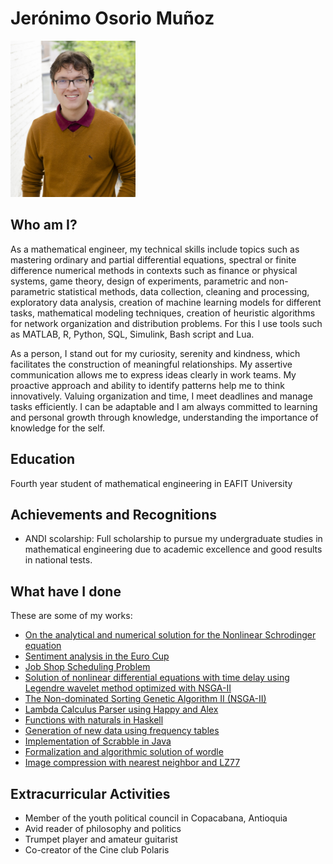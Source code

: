 # Jerónimo Osorio Muñoz


<img src="fotohoja.jpg" width="200" height="250" />

## Who am I?

As a mathematical engineer, my technical skills include topics such as mastering ordinary and partial differential equations, spectral or finite difference numerical methods in contexts such as finance or physical systems, game theory, design of experiments, parametric and non-parametric statistical methods, data collection, cleaning and processing, exploratory data analysis, creation of machine learning models for different tasks, mathematical modeling techniques, creation of heuristic algorithms for network organization and distribution problems. For this I use tools such as MATLAB, R, Python, SQL, Simulink, Bash script and Lua. 

As a person, I stand out for my curiosity, serenity and kindness, which facilitates the construction of meaningful relationships. My assertive communication allows me to express ideas clearly in work teams. My proactive approach and ability to identify patterns help me to think innovatively. Valuing organization and time, I meet deadlines and manage tasks efficiently. I can be adaptable and I am always committed to learning and personal growth through knowledge, understanding the importance of knowledge for the self.

## Education

Fourth year student of mathematical engineering in EAFIT University

## Achievements and Recognitions

- ANDI scolarship: Full scholarship to pursue my undergraduate studies in mathematical engineering due to academic excellence and good results in national tests.
  
## What have I done 
These are some of my works: 
- [On the analytical and numerical solution for the Nonlinear
Schrodinger equation](https://github.com/jerom-1/Projects-jerom/tree/main/NonLinearSchrodingerEquation)
- [Sentiment analysis in the Euro Cup](https://github.com/jerom-1/Projects-jerom/tree/main/SentimentAnalysisEuroCup)
- [Job Shop Scheduling Problem](https://github.com/jerom-1/Projects-jerom/tree/main/JobShopSchedulingProblem)
- [Solution of nonlinear differential equations with time delay using Legendre wavelet method optimized with NSGA-II](https://github.com/jerom-1/Projects-jerom/tree/main/NSGAII_WaveletsLegendre)
- [The Non-dominated Sorting Genetic Algorithm II (NSGA-II) ](https://github.com/jerom-1/Projects-jerom/tree/main/NSGA_II)
- [Lambda Calculus Parser using Happy and Alex](https://github.com/jerom-1/Projects-jerom/tree/main/ParserLambdaCalculus) 
- [Functions with naturals in Haskell](https://github.com/jerom-1/Projects-jerom/tree/main/FunctionsNaturals)
- [Generation of new data using frequency tables](https://github.com/jerom-1/Projects-jerom/tree/main/GeneratorOfData)
- [Implementation of Scrabble in Java](https://github.com/jerom-1/Projects-jerom/tree/main/ScrabbleFIN)
- [Formalization and algorithmic solution of wordle](https://github.com/jerom-1/Projects-jerom/tree/main/SolutionOfWordle)
- [Image compression with nearest neighbor and LZ77](https://github.com/jerom-1/Projects-jerom/tree/main/ImageCompression)


## Extracurricular Activities

- Member of the youth political council in Copacabana, Antioquia
- Avid reader of philosophy and politics
- Trumpet player and amateur guitarist 
- Co-creator of the Cine club Polaris

